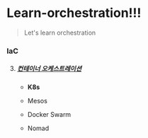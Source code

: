 # Learn-orchestration!!!
> Let's learn orchestration

### IaC

3. ##### [컨테이너 오케스트레이션](https://github.com/YounHS/Infrastructure_as_Code/tree/main/container_orchestration)

   - **K8s**

   - Mesos

   - Docker Swarm

   - Nomad

